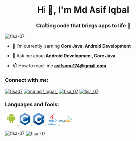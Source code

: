 <h1 align="center">Hi 👋, I'm Md Asif Iqbal</h1>
<h3 align="center">Crafting code that brings apps to life 🚀</h3>

<p align="left"> <img src="https://komarev.com/ghpvc/?username=fisa-07&label=Profile%20views&color=0e75b6&style=flat" alt="fisa-07" /> </p>

- 🌱 I’m currently learning **Core Java, Android Development**

- 💬 Ask me about **Android Development, Core Java**

- 📫 How to reach me **asifsonu174@gmail.com**

<h3 align="left">Connect with me:</h3>
<p align="left">
<a href="https://linkedin.com/in/fisa07" target="blank"><img align="center" src="https://raw.githubusercontent.com/rahuldkjain/github-profile-readme-generator/master/src/images/icons/Social/linked-in-alt.svg" alt="fisa07" height="30" width="40" /></a>
<a href="https://instagram.com/md.asif_iqbal_" target="blank"><img align="center" src="https://raw.githubusercontent.com/rahuldkjain/github-profile-readme-generator/master/src/images/icons/Social/instagram.svg" alt="md.asif_iqbal_" height="30" width="40" /></a>
<a href="https://www.hackerrank.com/fisa_07" target="blank"><img align="center" src="https://raw.githubusercontent.com/rahuldkjain/github-profile-readme-generator/master/src/images/icons/Social/hackerrank.svg" alt="fisa_07" height="30" width="40" /></a>
<a href="https://auth.geeksforgeeks.org/user/fisa_07" target="blank"><img align="center" src="https://raw.githubusercontent.com/rahuldkjain/github-profile-readme-generator/master/src/images/icons/Social/geeks-for-geeks.svg" alt="fisa_07" height="30" width="40" /></a>
</p>

<h3 align="left">Languages and Tools:</h3>
<p align="left"> <a href="https://developer.android.com" target="_blank" rel="noreferrer"> <img src="https://raw.githubusercontent.com/devicons/devicon/master/icons/android/android-original-wordmark.svg" alt="android" width="40" height="40"/> </a> <a href="https://www.cprogramming.com/" target="_blank" rel="noreferrer"> <img src="https://raw.githubusercontent.com/devicons/devicon/master/icons/c/c-original.svg" alt="c" width="40" height="40"/> </a> <a href="https://www.w3schools.com/cpp/" target="_blank" rel="noreferrer"> <img src="https://raw.githubusercontent.com/devicons/devicon/master/icons/cplusplus/cplusplus-original.svg" alt="cplusplus" width="40" height="40"/> </a> <a href="https://www.java.com" target="_blank" rel="noreferrer"> <img src="https://raw.githubusercontent.com/devicons/devicon/master/icons/java/java-original.svg" alt="java" width="40" height="40"/> </a> <a href="https://www.mysql.com/" target="_blank" rel="noreferrer"> <img src="https://raw.githubusercontent.com/devicons/devicon/master/icons/mysql/mysql-original-wordmark.svg" alt="mysql" width="40" height="40"/> </a> </p>

<p><img align="left" src="https://github-readme-stats.vercel.app/api/top-langs?username=fisa-07&show_icons=true&locale=en&layout=compact" alt="fisa-07" /></p>

<p>&nbsp;<img align="center" src="https://github-readme-stats.vercel.app/api?username=fisa-07&show_icons=true&locale=en" alt="fisa-07" /></p>
